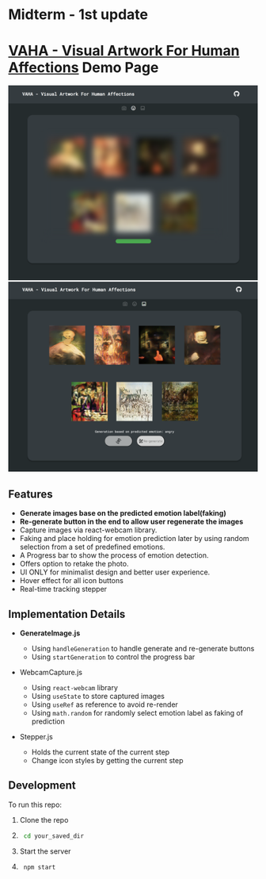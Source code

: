 # Midterm - 1st update

# [VAHA - Visual Artwork For Human Affections](https://github.com/zxxwxyyy/VAHA/) Demo Page

![t2i](./src/assets/5.png)
![t2i](./src/assets/6.png)

## Features

- **Generate images base on the predicted emotion label(faking)**
- **Re-generate button in the end to allow user regenerate the images**
- Capture images via react-webcam library.
- Faking and place holding for emotion prediction later by using random selection from a set of predefined emotions.
- A Progress bar to show the process of emotion detection.
- Offers option to retake the photo.
- UI ONLY for minimalist design and better user experience.
- Hover effect for all icon buttons
- Real-time tracking stepper

## Implementation Details

- **GenerateImage.js**
    - Using `handleGeneration` to handle generate and re-generate buttons
    - Using `startGeneration` to control the progress bar

- WebcamCapture.js
    - Using `react-webcam` library
    - Using `useState` to store captured images
    - Using `useRef` as reference to avoid re-render
    - Using `math.random` for randomly select emotion label as faking of prediction

- Stepper.js
    - Holds the current state of the current step
    - Change icon styles by getting the current step

## Development 

To run this repo:
1. Clone the repo
2. ```bash
    cd your_saved_dir
3. Start the server
4. ```bash
    npm start